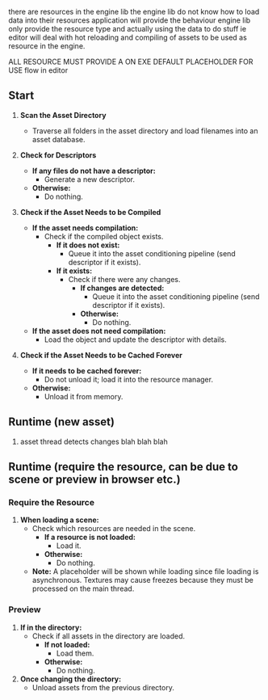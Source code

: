there are resources in the engine lib
the engine lib do not know how to load data into their resources
application will provide the behaviour
engine lib only provide the resource type and actually using the data to do stuff
ie editor will deal with hot reloading and compiling of assets to be used as resource in the engine.

ALL RESOURCE MUST PROVIDE A ON EXE DEFAULT PLACEHOLDER FOR USE
flow in editor
## Start

1. **Scan the Asset Directory**
   - Traverse all folders in the asset directory and load filenames into an asset database.

2. **Check for Descriptors**
   - **If any files do not have a descriptor:**
     - Generate a new descriptor.
   - **Otherwise:**
     - Do nothing.

3. **Check if the Asset Needs to be Compiled**
   - **If the asset needs compilation:**
     - Check if the compiled object exists.
       - **If it does not exist:**
         - Queue it into the asset conditioning pipeline (send descriptor if it exists).
       - **If it exists:**
         - Check if there were any changes.
           - **If changes are detected:**
             - Queue it into the asset conditioning pipeline (send descriptor if it exists).
           - **Otherwise:**
             - Do nothing.
   - **If the asset does not need compilation:**
     - Load the object and update the descriptor with details.

4. **Check if the Asset Needs to be Cached Forever**
   - **If it needs to be cached forever:**
     - Do not unload it; load it into the resource manager.
   - **Otherwise:**
     - Unload it from memory.

## Runtime (new asset)
1. asset thread detects changes blah blah blah

## Runtime (require the resource, can be due to scene or preview in browser etc.)
### Require the Resource
1. **When loading a scene:**
   - Check which resources are needed in the scene.
     - **If a resource is not loaded:**
       - Load it.
     - **Otherwise:**
       - Do nothing.
   - **Note:** A placeholder will be shown while loading since file loading is asynchronous. Textures may cause freezes because they must be processed on the main thread.

### Preview
1. **If in the directory:**
   - Check if all assets in the directory are loaded.
     - **If not loaded:**
       - Load them.
     - **Otherwise:**
       - Do nothing.
2. **Once changing the directory:**
   - Unload assets from the previous directory.